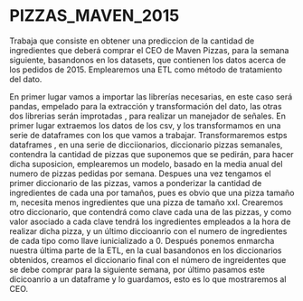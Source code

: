 # PIZZAS_MAVEN_2015
Trabaja que consiste en obtener una prediccion de la cantidad de ingredientes que deberá comprar el CEO de Maven Pizzas, para la semana siguiente, basandonos en los datasets, que contienen los datos acerca de los pedidos de 2015. Emplearemos una ETL como método de tratamiento del dato.

En primer lugar vamos a importar las librerías necesarias, en este caso será pandas, empelado para la extracción y transformación del dato, las otras dos librerias serán improtadas , para realizar un manejador de señales. En primer lugar extraemos los datos de los csv, y los transformamos en una serie de dataframes con los que vamos a trabajar. Transformaremos estps dataframes , en una serie de dicciionarios, diccionario pizzas semanales, contendra la cantidad de pizzas que suponemos que se pedirán, para hacer dicha suposicion, emplearemos un modelo, basado en la media anual del numero de pizzas pedidas por semana. Despues una vez tengamos el primer diccionario de las pizzas, vamos a ponderizar la cantidad de ingredientes de cada una por tamaños, pues es obvio que una pizza tamaño m, necesita menos ingredientes que una pizza de tamaño xxl. Crearemos otro diccionario, que contendrá como clave cada una de las pizzas, y como valor asociado a cada clave tendrá los ingredientes empleados a la hora de realizar dicha pizza, y un último diccioanrio con el numero de ingredientes de cada tipo como llave iunicializado a 0. Después ponemos enmarcha nuestra última parte de la ETL, en la cual basandonos en los diccionarios obtenidos, creamos el diccionario final con el número de ingreidentes que se debe comprar para la siguiente semana, por último pasamos este dicicoanrio a un dataframe y lo guardamos, esto es lo que mostraremos al CEO.
